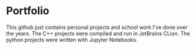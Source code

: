 # Portfolio
This github just contains personal projects and school work I've done over the years. The C++ projects were compiled and run in JetBrains CLion. The python projects were written with Jupyter Notebooks.
